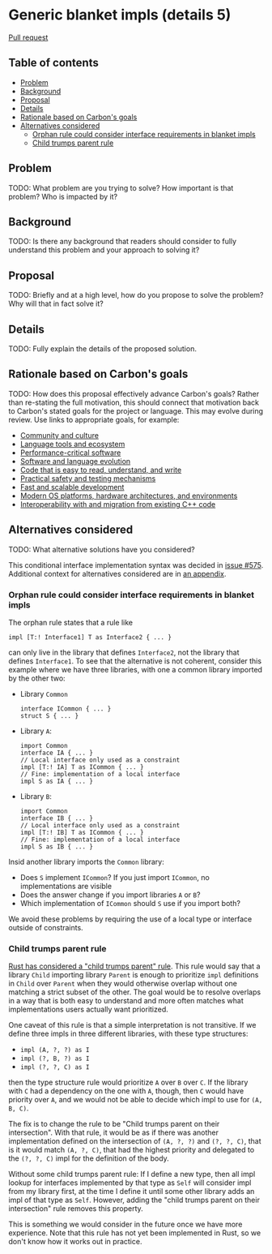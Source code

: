 # Generic blanket impls (details 5)

<!--
Part of the Carbon Language project, under the Apache License v2.0 with LLVM
Exceptions. See /LICENSE for license information.
SPDX-License-Identifier: Apache-2.0 WITH LLVM-exception
-->

[Pull request](https://github.com/carbon-language/carbon-lang/pull/920)

<!-- toc -->

## Table of contents

-   [Problem](#problem)
-   [Background](#background)
-   [Proposal](#proposal)
-   [Details](#details)
-   [Rationale based on Carbon's goals](#rationale-based-on-carbons-goals)
-   [Alternatives considered](#alternatives-considered)
    -   [Orphan rule could consider interface requirements in blanket impls](#orphan-rule-could-consider-interface-requirements-in-blanket-impls)
    -   [Child trumps parent rule](#child-trumps-parent-rule)

<!-- tocstop -->

## Problem

TODO: What problem are you trying to solve? How important is that problem? Who
is impacted by it?

## Background

TODO: Is there any background that readers should consider to fully understand
this problem and your approach to solving it?

## Proposal

TODO: Briefly and at a high level, how do you propose to solve the problem? Why
will that in fact solve it?

## Details

TODO: Fully explain the details of the proposed solution.

## Rationale based on Carbon's goals

TODO: How does this proposal effectively advance Carbon's goals? Rather than
re-stating the full motivation, this should connect that motivation back to
Carbon's stated goals for the project or language. This may evolve during
review. Use links to appropriate goals, for example:

-   [Community and culture](/docs/project/goals.md#community-and-culture)
-   [Language tools and ecosystem](/docs/project/goals.md#language-tools-and-ecosystem)
-   [Performance-critical software](/docs/project/goals.md#performance-critical-software)
-   [Software and language evolution](/docs/project/goals.md#software-and-language-evolution)
-   [Code that is easy to read, understand, and write](/docs/project/goals.md#code-that-is-easy-to-read-understand-and-write)
-   [Practical safety and testing mechanisms](/docs/project/goals.md#practical-safety-and-testing-mechanisms)
-   [Fast and scalable development](/docs/project/goals.md#fast-and-scalable-development)
-   [Modern OS platforms, hardware architectures, and environments](/docs/project/goals.md#modern-os-platforms-hardware-architectures-and-environments)
-   [Interoperability with and migration from existing C++ code](/docs/project/goals.md#interoperability-with-and-migration-from-existing-c-code)

## Alternatives considered

TODO: What alternative solutions have you considered?

This conditional interface implementation syntax was decided in
[issue #575](https://github.com/carbon-language/carbon-lang/issues/575).
Additional context for alternatives considered are in
[an appendix](appendix-impl-syntax.md).

### Orphan rule could consider interface requirements in blanket impls

The orphan rule states that a rule like

```
impl [T:! Interface1] T as Interface2 { ... }
```

can only live in the library that defines `Interface2`, not the library that
defines `Interface1`. To see that the alternative is not coherent, consider this
example where we have three libraries, with one a common library imported by the
other two:

-   Library `Common`

    ```
    interface ICommon { ... }
    struct S { ... }
    ```

-   Library `A`:

    ```
    import Common
    interface IA { ... }
    // Local interface only used as a constraint
    impl [T:! IA] T as ICommon { ... }
    // Fine: implementation of a local interface
    impl S as IA { ... }
    ```

-   Library `B`:

    ```
    import Common
    interface IB { ... }
    // Local interface only used as a constraint
    impl [T:! IB] T as ICommon { ... }
    // Fine: implementation of a local interface
    impl S as IB { ... }
    ```

Insid another library imports the `Common` library:

-   Does `S` implement `ICommon`? If you just import `ICommon`, no
    implementations are visible
-   Does the answer change if you import libraries `A` or `B`?
-   Which implementation of `ICommon` should `S` use if you import both?

We avoid these problems by requiring the use of a local type or interface
outside of constraints.

### Child trumps parent rule

[Rust has considered a "child trumps parent" rule](http://aturon.github.io/tech/2017/02/06/specialization-and-coherence/).
This rule would say that a library `Child` importing library `Parent` is enough
to prioritize `impl` definitions in `Child` over `Parent` when they would
otherwise overlap without one matching a strict subset of the other. The goal
would be to resolve overlaps in a way that is both easy to understand and more
often matches what implementations users actually want prioritized.

One caveat of this rule is that a simple interpretation is not transitive. If we
define three impls in three different libraries, with these type structures:

-   `impl (A, ?, ?) as I`
-   `impl (?, B, ?) as I`
-   `impl (?, ?, C) as I`

then the type structure rule would prioritize `A` over `B` over `C`. If the
library with `C` had a dependency on the one with `A`, though, then `C` would
have priority over `A`, and we would not be able to decide which impl to use for
`(A, B, C)`.

The fix is to change the rule to be "Child trumps parent on their intersection".
With that rule, it would be as if there was another implementation defined on
the intersection of `(A, ?, ?)` and `(?, ?, C)`, that is it would match
`(A, ?, C)`, that had the highest priority and delegated to the `(?, ?, C)` impl
for the definition of the body.

Without some child trumps parent rule: If I define a new type, then all impl
lookup for interfaces implemented by that type as `Self` will consider impl from
my library first, at the time I define it until some other library adds an impl
of that type as `Self`. However, adding the "child trumps parent on their
intersection" rule removes this property.

This is something we would consider in the future once we have more experience.
Note that this rule has not yet been implemented in Rust, so we don't know how
it works out in practice.
